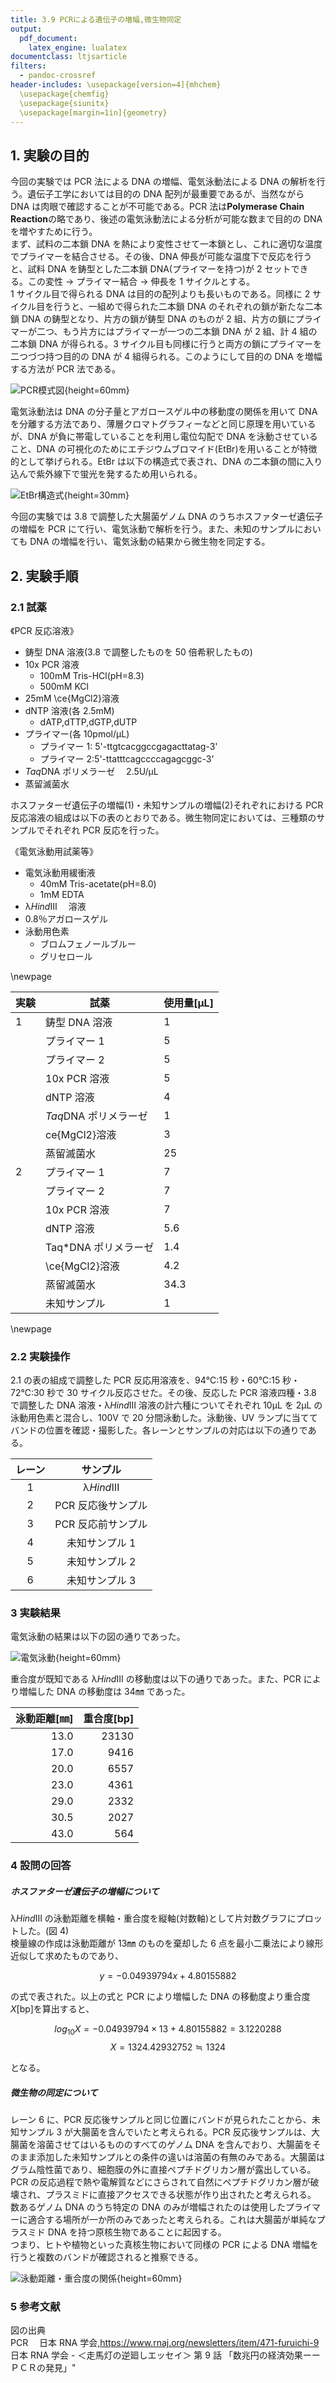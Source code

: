 ```yaml
---
title: 3.9 PCRによる遺伝子の増幅,微生物同定
output:
  pdf_document:
    latex_engine: lualatex
documentclass: ltjsarticle
filters:
  - pandoc-crossref
header-includes: \usepackage[version=4]{mhchem}
  \usepackage{chemfig}
  \usepackage{siunitx}
  \usepackage[margin=1in]{geometry}
---
```


## 1. 実験の目的

今回の実験では PCR 法による DNA の増幅、電気泳動法による DNA の解析を行う。遺伝子工学においては目的の DNA 配列が最重要であるが、当然ながら DNA は肉眼で確認することが不可能である。PCR 法は**Polymerase Chain Reaction**の略であり、後述の電気泳動法による分析が可能な数まで目的の DNA を増やすために行う。  
まず、試料の二本鎖 DNA を熱により変性させて一本鎖とし、これに適切な温度でプライマーを結合させる。その後、DNA 伸長が可能な温度下で反応を行うと、試料 DNA を鋳型とした二本鎖 DNA(プライマーを持つ)が 2 セットできる。この変性 → プライマー結合 → 伸長を 1 サイクルとする。  
1 サイクル目で得られる DNA は目的の配列よりも長いものである。同様に 2 サイクル目を行うと、一組めで得られた二本鎖 DNA のそれぞれの鎖が新たな二本鎖 DNA の鋳型となり、片方の鎖が鋳型 DNA のものが 2 組、片方の鎖にプライマーが二つ、もう片方にはプライマーが一つの二本鎖 DNA が 2 組、計 4 組の二本鎖 DNA が得られる。3 サイクル目も同様に行うと両方の鎖にプライマーを二つづつ持つ目的の DNA が 4 組得られる。このようにして目的の DNA を増幅する方法が PCR 法である。

![PCR模式図](PCR.jpg){height=60mm}

電気泳動法は DNA の分子量とアガロースゲル中の移動度の関係を用いて DNA を分離する方法であり、薄層クロマトグラフィーなどと同じ原理を用いているが、DNA が負に帯電していることを利用し電位勾配で DNA を泳動させていること、DNA の可視化のためにエチジウムブロマイド(EtBr)を用いることが特徴的として挙げられる。EtBr は以下の構造式で表され、DNA の二本鎖の間に入り込んで紫外線下で蛍光を発するため用いられる。

![EtBr構造式](EtBr.png){height=30mm}

今回の実験では 3.8 で調整した大腸菌ゲノム DNA のうちホスファターゼ遺伝子の増幅を PCR にて行い、電気泳動で解析を行う。また、未知のサンプルにおいても DNA の増幅を行い、電気泳動の結果から微生物を同定する。

## 2. 実験手順

### 2.1 試薬

《PCR 反応溶液》

- 鋳型 DNA 溶液(3.8 で調整したものを 50 倍希釈したもの)
- 10x PCR 溶液
  - 100mM Tris-HCl(pH=8.3)
  - 500mM KCl
- 25mM \ce{MgCl2}溶液
- dNTP 溶液(各 2.5mM)
  - dATP,dTTP,dGTP,dUTP
- プライマー(各 10pmol/μL)
  - プライマー 1: 5'-ttgtcacggccgagacttatag-3'
  - プライマー 2:5'-ttatttcagccccagagcggc-3'
- *Taq*DNA ポリメラーゼ　 2.5U/μL
- 蒸留滅菌水

ホスファターゼ遺伝子の増幅(1)・未知サンプルの増幅(2)それぞれにおける PCR 反応溶液の組成は以下の表のとおりである。微生物同定においては、三種類のサンプルでそれぞれ PCR 反応を行った。

《電気泳動用試薬等》

- 電気泳動用緩衝液
  - 40mM Tris-acetate(pH=8.0)
  - 1mM EDTA
- λ*Hind*Ⅲ 　溶液
- 0.8％アガロースゲル
- 泳動用色素
  - ブロムフェノールブルー
  - グリセロール

\newpage

| 実験 | 試薬                  | 使用量[μL] |
| ---- | --------------------- | ---------- |
| 1    | 鋳型 DNA 溶液         | 1          |
|      | プライマー 1          | 5          |
|      | プライマー 2          | 5          |
|      | 10x PCR 溶液          | 5          |
|      | dNTP 溶液             | 4          |
|      | *Taq*DNA ポリメラーゼ | 1          |
|      | ce{MgCl2}溶液         | 3          |
|      | 蒸留滅菌水            | 25         |
| 2    | プライマー 1          | 7          |
|      | プライマー 2          | 7          |
|      | 10x PCR 溶液          | 7          |
|      | dNTP 溶液             | 5.6        |
|      | Taq\*DNA ポリメラーゼ | 1.4        |
|      | \ce{MgCl2}溶液        | 4.2        |
|      | 蒸留滅菌水            | 34.3       |
|      | 未知サンプル          | 1          |

\newpage

### 2.2 実験操作

2.1 の表の組成で調整した PCR 反応用溶液を、94℃:15 秒・60℃:15 秒・72℃:30 秒で 30 サイクル反応させた。その後、反応した PCR 溶液四種・3.8 で調整した DNA 溶液・λ*Hind*Ⅲ 溶液の計六種についてそれぞれ 10μL を 2μL の泳動用色素と混合し、100V で 20 分間泳動した。泳動後、UV ランプに当ててバンドの位置を確認・撮影した。各レーンとサンプルの対応は以下の通りである。

| レーン |      サンプル      |
| :----: | :----------------: |
|   1    |      λ*Hind*Ⅲ      |
|   2    | PCR 反応後サンプル |
|   3    | PCR 反応前サンプル |
|   4    |   未知サンプル 1   |
|   5    |   未知サンプル 2   |
|   6    |   未知サンプル 3   |

### 3 実験結果

電気泳動の結果は以下の図の通りであった。

![電気泳動](3-5実験データ_アガロース電気泳動.jpg){height=60mm}

重合度が既知である λ*Hind*Ⅲ の移動度は以下の通りであった。また、PCR により増幅した DNA の移動度は 34㎜ であった。

| 泳動距離[㎜] | 重合度[bp] |
| -----------: | ---------: |
|         13.0 |      23130 |
|         17.0 |       9416 |
|         20.0 |       6557 |
|         23.0 |       4361 |
|         29.0 |       2332 |
|         30.5 |       2027 |
|         43.0 |        564 |

### 4 設問の回答

##### ホスファターゼ遺伝子の増幅について

λ*Hind*Ⅲ の泳動距離を横軸・重合度を縦軸(対数軸)として片対数グラフにプロットした。(図 4)  
検量線の作成は泳動距離が 13㎜ のものを棄却した 6 点を最小二乗法により線形近似して求めたものであり、

$$y=-0.04939794x +4.80155882$$

の式で表された。以上の式と PCR により増幅した DNA の移動度より重合度$X$[bp]を算出すると、

$$log_{10}X=-0.04939794\times 13 +4.80155882=3.1220288$$
$$X=1324.42932752\fallingdotseq 1324$$

となる。

##### 微生物の同定について

レーン 6 に、PCR 反応後サンプルと同じ位置にバンドが見られたことから、未知サンプル 3 が大腸菌を含んでいたと考えられる。PCR 反応後サンプルは、大腸菌を溶菌させてはいるもののすべてのゲノム DNA を含んでおり、大腸菌をそのまま添加した未知サンプルとの条件の違いは溶菌の有無のみである。大腸菌はグラム陰性菌であり、細胞膜の外に直接ペプチドグリカン層が露出している。PCR の反応過程で熱や電解質などにさらされて自然にペプチドグリカン層が破壊され、プラスミドに直接アクセスできる状態が作り出されたと考えられる。
数あるゲノム DNA のうち特定の DNA のみが増幅されたのは使用したプライマーに適合する場所が一か所のみであったと考えられる。これは大腸菌が単純なプラスミド DNA を持つ原核生物であることに起因する。  
つまり、ヒトや植物といった真核生物において同様の PCR による DNA 増幅を行うと複数のバンドが確認されると推察できる。

![泳動距離・重合度の関係](検量線.png){height=60mm}

### 5 参考文献

図の出典  
PCR 　日本 RNA 学会,https://www.rnaj.org/newsletters/item/471-furuichi-9
日本 RNA 学会 - ＜走馬灯の逆廻しエッセイ＞ 第 9 話 「数兆円の経済効果ーーＰＣＲの発見」"
